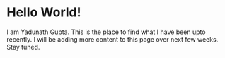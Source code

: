 # Hello World!

I am Yadunath Gupta. This is the place to find what I have been upto recently. I will be adding more content to this page over next few weeks. Stay tuned.
